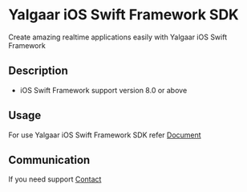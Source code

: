 # Yalgaar iOS Swift Framework SDK
Create amazing realtime applications easily with Yalgaar iOS Swift Framework

## Description
* iOS Swift Framework support version 8.0 or above

## Usage
For use Yalgaar iOS Swift Framework SDK refer [Document](https://www.yalgaar.io/documentation/ios-swift-api)

## Communication
If you need support [Contact](https://www.yalgaar.io/contact-us)
